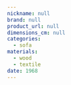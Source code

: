 ```yaml
---
nickname: null
brand: null
product_url: null
dimensions_cm: null
categories:
  - sofa
materials:
  - wood
  - textile
date: 1968
---
```


